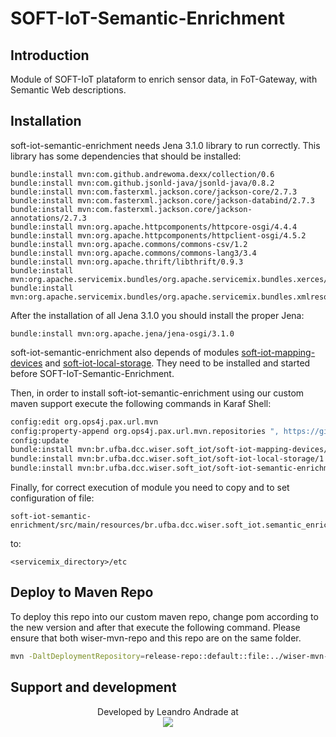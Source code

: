 # SOFT-IoT-Semantic-Enrichment

## Introduction

Module of SOFT-IoT plataform to enrich sensor data, in FoT-Gateway, with Semantic Web descriptions.

## Installation



soft-iot-semantic-enrichment needs Jena 3.1.0 library to run correctly. This library has some dependencies that should be installed:
```
bundle:install mvn:com.github.andrewoma.dexx/collection/0.6
bundle:install mvn:com.github.jsonld-java/jsonld-java/0.8.2
bundle:install mvn:com.fasterxml.jackson.core/jackson-core/2.7.3
bundle:install mvn:com.fasterxml.jackson.core/jackson-databind/2.7.3
bundle:install mvn:com.fasterxml.jackson.core/jackson-annotations/2.7.3
bundle:install mvn:org.apache.httpcomponents/httpcore-osgi/4.4.4
bundle:install mvn:org.apache.httpcomponents/httpclient-osgi/4.5.2
bundle:install mvn:org.apache.commons/commons-csv/1.2
bundle:install mvn:org.apache.commons/commons-lang3/3.4
bundle:install mvn:org.apache.thrift/libthrift/0.9.3
bundle:install mvn:org.apache.servicemix.bundles/org.apache.servicemix.bundles.xerces/2.11.0_1
bundle:install mvn:org.apache.servicemix.bundles/org.apache.servicemix.bundles.xmlresolver/1.2_5

```
After the installation of all Jena 3.1.0 you should install the proper Jena:
```
bundle:install mvn:org.apache.jena/jena-osgi/3.1.0
```
soft-iot-semantic-enrichment also depends of modules [soft-iot-mapping-devices](https://github.com/WiserUFBA/soft-iot-mapping-devices) and [soft-iot-local-storage](https://github.com/WiserUFBA/soft-iot-local-storage). They need to be installed and started before SOFT-IoT-Semantic-Enrichment.

Then, in order to install soft-iot-semantic-enrichment using our custom maven support execute the following commands in Karaf Shell:

```sh
config:edit org.ops4j.pax.url.mvn 
config:property-append org.ops4j.pax.url.mvn.repositories ", https://github.com/WiserUFBA/wiser-mvn-repo/raw/master/releases@id=wiser"
config:update
bundle:install mvn:br.ufba.dcc.wiser.soft_iot/soft-iot-mapping-devices/1.0.0
bundle:install mvn:br.ufba.dcc.wiser.soft_iot/soft-iot-local-storage/1.0.0
bundle:install mvn:br.ufba.dcc.wiser.soft_iot/soft-iot-semantic-enrichment/1.0.0
```

Finally, for correct execution of module you need to copy and to set configuration of file:
```
soft-iot-semantic-enrichment/src/main/resources/br.ufba.dcc.wiser.soft_iot.semantic_enrichment.cfg
```
to:
```
<servicemix_directory>/etc
```

## Deploy to Maven Repo

To deploy this repo into our custom maven repo, change pom according to the new version and after that execute the following command. Please ensure that both wiser-mvn-repo and this repo are on the same folder.

```sh
mvn -DaltDeploymentRepository=release-repo::default::file:../wiser-mvn-repo/releases/ deploy
```



## Support and development

<p align="center">
	Developed by Leandro Andrade at </br>
  <img src="https://wiki.dcc.ufba.br/pub/SmartUFBA/ProjectLogo/wiserufbalogo.jpg"/>
</p>
